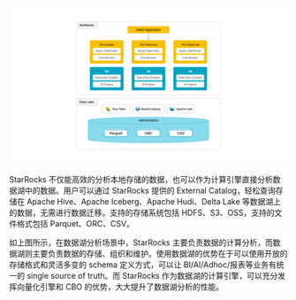 ![datalake_analytics](../1.1-8-dla.png)

StarRocks 不仅能高效的分析本地存储的数据，也可以作为计算引擎直接分析数据湖中的数据。用户可以通过 StarRocks 提供的 External Catalog，轻松查询存储在 Apache Hive、Apache Iceberg、Apache Hudi、Delta Lake 等数据湖上的数据，无需进行数据迁移。支持的存储系统包括 HDFS、S3、OSS，支持的文件格式包括 Parquet、ORC、CSV。

如上图所示，在数据湖分析场景中，StarRocks 主要负责数据的计算分析，而数据湖则主要负责数据的存储、组织和维护。使用数据湖的优势在于可以使用开放的存储格式和灵活多变的 schema 定义方式，可以让 BI/AI/Adhoc/报表等业务有统一的 single source of truth。而 StarRocks 作为数据湖的计算引擎，可以充分发挥向量化引擎和 CBO 的优势，大大提升了数据湖分析的性能。
